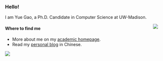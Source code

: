 ### Hello!

I am Yue Gao, a Ph.D. Candidate in Computer Science at UW-Madison.

<img src="https://github-readme-stats-mrdulin.vercel.app/api?username=Lodour&show_icons=true&hide_border=true&include_all_commits=true&count_private=true" align="right">

#### Where to find me

- More about me on my [academic homepage](https://pages.cs.wisc.edu/~gy).
- Read my [personal blog](https://rollroll.me) in Chinese.

<img src="https://github-readme-activity-graph.cyclic.app/graph?username=Lodour&theme=minimal" align="center">
